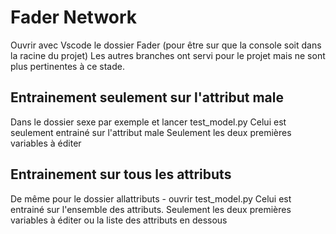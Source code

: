 # Fader Network

Ouvrir avec Vscode le dossier Fader (pour être sur que la console soit dans la racine du projet)
Les autres branches ont servi pour le projet mais ne sont plus pertinentes à ce stade.

## Entrainement seulement sur l'attribut male
Dans le dossier sexe par exemple et lancer test_model.py
Celui est seulement entrainé sur l'attribut male
Seulement les deux premières variables à éditer

## Entrainement sur tous les attributs
De même pour le dossier allattributs - ouvrir test_model.py 
Celui est entrainé sur l'ensemble des attributs. 
Seulement les deux premières variables à éditer ou la liste des attributs en dessous

